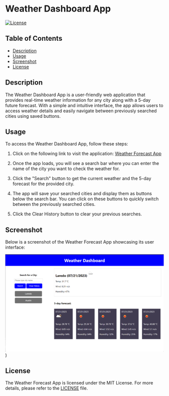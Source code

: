 # Weather Dashboard App

[![License](https://img.shields.io/badge/License-MIT-blue.svg)](https://opensource.org/licenses/MIT)

## Table of Contents
- [Description](#description)
- [Usage](#usage)
- [Screenshot](#screenshot)
- [License](#license)

## Description
The Weather Dashboard App is a user-friendly web application that provides real-time weather information for any city along with a 5-day future forecast. With a simple and intuitive interface, the app allows users to access weather details and easily navigate between previously searched cities using saved buttons.

## Usage
To access the Weather Dashboard App, follow these steps:

1. Click on the following link to visit the application: [Weather Forecast App](https://sernat243.github.io/Weather-Dashboard/)

2. Once the app loads, you will see a search bar where you can enter the name of the city you want to check the weather for.

3. Click the "Search" button to get the current weather and the 5-day forecast for the provided city.

4. The app will save your searched cities and display them as buttons below the search bar. You can click on these buttons to quickly switch between the previously searched cities.

5. Click the Clear History button to clear your previous searches.

## Screenshot
Below is a screenshot of the Weather Forecast App showcasing its user interface:

![Weather Forecast App Screenshot](./assets/images/screenshot.png))

## License
The Weather Forecast App is licensed under the MIT License. For more details, please refer to the [LICENSE](LICENSE) file.
